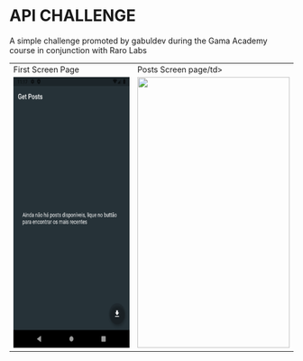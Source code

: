 # API CHALLENGE

A simple challenge promoted by gabuldev during the Gama Academy course in conjunction with Raro Labs

<table>
  <tr>
    <td>First Screen Page</td>
     <td>Posts Screen page/td>
     
  </tr>
  <tr>
    <td><img src="screens/inicio.png" width=270 height=480></td>
    <td><img src="screen/posts.png" width=270 height=480></td>
  </tr>
 </table>
